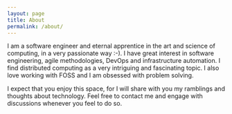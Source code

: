 ```yaml
---
layout: page
title: About
permalink: /about/
---
```


I am a software engineer and eternal apprentice in the art and science of computing, in a very passionate way :-). I have great interest in software engineering, agile methodologies, DevOps and infrastructure automation. I find distributed computing as a very intriguing and fascinating topic. I also love working with FOSS and I am obsessed with problem solving.

I expect that you enjoy this space, for I will share with you my ramblings and thoughts about technology. Feel free to contact me and engage with discussions whenever you feel to do so.
